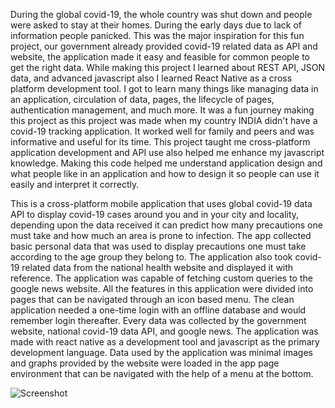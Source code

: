 During the global covid-19, the whole country was shut down and people were asked to stay at their homes. During the early days due to lack of information people panicked. This was the major inspiration for this fun project, our government already provided covid-19 related data as API and website, the application made it easy and feasible for common people to get the right data. While making this project I learned about REST API, JSON data, and advanced javascript also I learned React Native as a cross platform development tool. I got to learn many things like managing data in an application, circulation of data, pages, the lifecycle of pages, authentication management, and much more. It was a fun journey making this project as this project was made when my country INDIA didn't have a covid-19 tracking application. It worked well for family and peers and was informative and useful for its time. This project taught me cross-platform application development and API use also helped me enhance my javascript knowledge. Making this code helped me understand application design and what people like in an application and how to design it so people can use it easily and interpret it correctly.

This is a cross-platform mobile application that uses global covid-19 data API to display covid-19 cases around you and in your city and locality, depending upon the data received it can predict how many precautions one must take and how much an area is prone to infection. The app collected basic personal data that was used to display precautions one must take according to the age group they belong to.  The application also took covid-19 related data from the national health website and displayed it with reference. The application was capable of fetching custom queries to the google news website. All the features in this application were divided into pages that can be navigated through an icon based menu.  The clean application needed a one-time login with an offline database and would remember login thereafter. Every data was collected by the government website, national covid-19 data API, and google news. The application was made with react native as a development tool and javascript as the primary development language. Data used by the application was minimal images and graphs provided by the website were loaded in the app page environment that can be navigated with the help of a menu at the bottom.

![Screenshot](screenshot.png)
